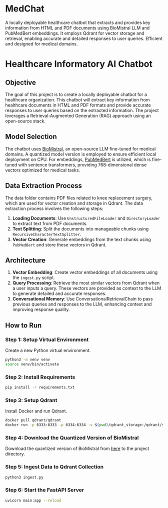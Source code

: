 # MedChat
A locally deployable healthcare chatbot that extracts and provides key information from HTML and PDF documents using BioMistral LLM and PubMedBert embeddings. It employs Qdrant for vector storage and retrieval, enabling accurate and detailed responses to user queries. Efficient and designed for medical domains.
# Healthcare Informatory AI Chatbot

## Objective

The goal of this project is to create a locally deployable chatbot for a healthcare organization. This chatbot will extract key information from healthcare documents in HTML and PDF formats and provide accurate responses to user queries based on the extracted information. The project leverages a Retrieval-Augmented Generation (RAG) approach using an open-source stack.

## Model Selection

The chatbot uses [BioMistral](https://huggingface.co/BioMistral/BioMistral-7B), an open-source LLM fine-tuned for medical domains. A quantized model version is employed to ensure efficient local deployment on CPU. For embeddings, [PubMedBert](https://huggingface.co/NeuML/pubmedbert-base-embeddings) is utilized, which is fine-tuned with sentence transformers, providing 768-dimensional dense vectors optimized for medical tasks.

## Data Extraction Process

The data folder contains PDF files related to knee replacement surgery, which are used for vector creation and storage in Qdrant. The data extraction process involves the following steps:

1. **Loading Documents**: Use `UnstructuredFileLoader` and `DirectoryLoader` to extract text from PDF documents.
2. **Text Splitting**: Split the documents into manageable chunks using `RecursiveCharacterTextSplitter`.
3. **Vector Creation**: Generate embeddings from the text chunks using `PubMedBert` and store these vectors in Qdrant.

## Architecture

1. **Vector Embedding**: Create vector embeddings of all documents using the `ingest.py` script.
2. **Query Processing**: Retrieve the most similar vectors from Qdrant when a user inputs a query. These vectors are provided as context to the LLM to generate detailed and accurate responses.
3. **Conversational Memory**: Use ConversationalRetrievalChain to pass previous queries and responses to the LLM, enhancing context and improving response quality.

## How to Run

### Step 1: Setup Virtual Environment

Create a new Python virtual environment.

```sh
python3 -m venv venv
source venv/bin/activate
```

### Step 2: Install Requirements

```sh
pip install -r requirements.txt
```

### Step 3: Setup Qdrant

Install Docker and run Qdrant.

```sh
docker pull qdrant/qdrant
docker run -p 6333:6333 -p 6334:6334 -v $(pwd)/qdrant_storage:/qdrant/storage:z qdrant/qdrant
```

### Step 4: Download the Quantized Version of BioMistral

Download the quantized version of BioMistral from [here](https://huggingface.co/MaziyarPanahi/BioMistral-7B-GGUF) to the project directory.

### Step 5: Ingest Data to Qdrant Collection

```sh
python3 ingest.py
```

### Step 6: Start the FastAPI Server

```sh
uvicorn main:app --reload
```
